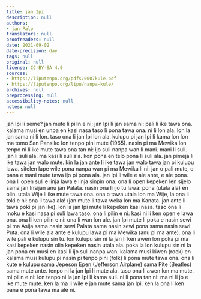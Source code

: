 ```yaml
---
title: jan Ipi
description: null
authors:
- jan Palo
translators: null
proofreaders: null
date: 2021-09-02
date-precision: day
tags: null
original: null
license: CC-BY-SA 4.0
sources:
- https://liputenpo.org/pdfs/0007kule.pdf
- https://liputenpo.org/lipu/nanpa-kule/
archives: null
preprocessing: null
accessibility-notes: null
notes: null
---
```


jan Ipi li seme? jan mute li pilin e ni: jan Ipi li jan sama ni: pali li ike tawa ona. kalama musi en unpa en kasi nasa taso li pona tawa ona. ni li lon ala. lon la jan sama ni li lon. taso ona li jan Ipi lon ala. kulupu pi jan Ipi li kama lon lon ma tomo San Pansiko lon tenpo pini mute (1965). nasin pi ma Mewika lon tenpo ni li ike mute tawa ona tan ni: ijo suli nanpa wan li mani. mani li suli. jan li suli ala. ma kasi li suli ala. kon pona en telo pona li suli ala. jan pimeja li ike tawa jan walo mute. kin la jan ante li ike tawa jan walo tawa jan pi kulupu lawa. sitelen lape wile pona nanpa wan pi ma Mewika li ni: jan o pali mute, o pana e mani mute tawa ijo pi pona ala. jan Ipi li wile e ale ante, e ale pona. ona li open suli e linja lawa e linja sinpin ona. ona li open kepeken len sijelo sama jan Insijan anu jan Palata. nasin ona li ijo tu lawa: pona (utala ala) en olin. utala Wije li ike mute tawa ona. ona o tawa utala lon ma Wije, la ona li toki e ni: ona li tawa ala! (jan mute li tawa weka lon ma Kanata. jan ante li tawa poki pi jan ike). lon la jan Ipi mute li kepeken kasi nasa. taso ona li moku e kasi nasa pi suli lawa taso. ona li pilin e ni: kasi ni li ken open e lawa ona. ona li ken pilin e ni: ona li wan lon ale. jan Ipi mute li poka e nasin sewi pi ma Asija sama nasin sewi Palata sama nasin sewi pona sama nasin sewi Puta. ona li wile ala ante e kulupu lawa pi ma Mewika (anu pi ma ante). ona li wile pali e kulupu sin tu. lon kulupu sin ni la jan li ken awen lon poka pi ma kasi kepeken nasin olin kepeken nasin utala ala. poka la lon kulupu sin ni la jan pona en musi en kasi li ijo suli nanpa wan. kalama musi kiwen (rock) en kalama musi kulupu pi nasin pi tenpo pini (folk) li pona mute tawa ona. ona li kute e kulupu sama Jepeson Epen (Jefferson Airplane) sama Pite (Beatles) sama mute ante. tenpo ni la jan Ipi li mute ala. taso ona li awen lon ma mute. mi pilin e ni: lon tenpo ni la jan Ipi li kama suli. ni li pona tan ni: ma ni li jo e ike mute mute. ken la ma li wile e jan mute sama jan Ipi. ken la ona li ken pana e pona tawa ma ale ni.